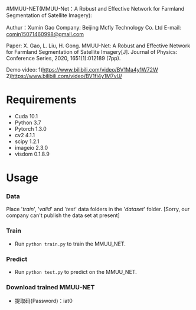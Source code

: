 #MMUU-NET(MMUU-Net：A Robust and Effective Network for Farmland Segmentation of Satellite Imagery):

Authur：Xumin Gao 
Company: Beijing Mcfly Technology Co. Ltd
E-mail: comin15071460998@gmail.com

Paper: X. Gao, L. Liu, H. Gong. MMUU-Net: A Robust and Effective Network for Farmland Segmentation of Satellite Imagery[J]. Journal of Physics: Conference Series, 2020, 1651(1):012189 (7pp).

Demo video:
1)https://www.bilibili.com/video/BV1Ma4y1W72W
2)https://www.bilibili.com/video/BV1fi4y1M7vU/


# Requirements
- Cuda 10.1
- Python 3.7
- Pytorch 1.3.0
- cv2 4.1.1
- scipy 1.2.1
- imageio 2.3.0
- visdom 0.1.8.9

# Usage

### Data
Place '*train*', '*valid*' and '*test*' data folders in the '*dataset*' folder.
[Sorry, our company can't publish the data set at present]

### Train
- Run `python train.py` to train the MMUU_NET.

### Predict
- Run `python test.py` to predict on the MMUU_NET.

### Download trained MMUU-NET
- [百度网盘]:
链接(Link)：https://pan.baidu.com/s/1G8WhL5NEbaj-gyQOojgEoA 
提取码(Password)：iat0 

